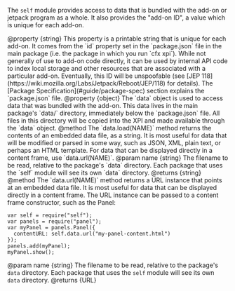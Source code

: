 The `self` module provides access to data that is bundled with the add-on or
jetpack program as a whole. It also provides the "add-on ID", a value which
is unique for each add-on.

<api name="id">
@property {string}
This property is a printable string that is unique for each add-on. It comes
from the `id` property set in the `package.json` file in the main package
(i.e. the package in which you run `cfx xpi`). While not generally of use to
add-on code directly, it can be used by internal API code to index local
storage and other resources that are associated with a particular add-on.
Eventually, this ID will be unspoofable (see
[JEP 118](https://wiki.mozilla.org/Labs/Jetpack/Reboot/JEP/118) for details).
</api>

<span class="aside">
The [Package Specification](#guide/package-spec) section explains the
`package.json` file.
</span>

<api name="data">
@property {object}
The `data` object is used to access data that was bundled with the add-on.
This data lives in the main package's `data/` directory, immediately below
the `package.json` file. All files in this directory will be copied into the
XPI and made available through the `data` object.

<api name="data.load">
@method
The `data.load(NAME)` method returns the contents of an embedded data file,
as a string. It is most useful for data that will be modified or parsed in
some way, such as JSON, XML, plain text, or perhaps an HTML template. For
data that can be displayed directly in a content frame, use `data.url(NAME)`.
@param name {string} The filename to be read, relative to the
  package's `data` directory. Each package that uses the `self` module
  will see its own `data` directory.
@returns {string}
</api>

<api name="data.url">
@method
The `data.url(NAME)` method returns a URL instance that points at an embedded
data file. It is most useful for data that can be displayed directly in a
content frame. The URL instance can be passed to a content frame constructor,
such as the Panel:

    var self = require("self");
    var panels = require("panel");
    var myPanel = panels.Panel({
      contentURL: self.data.url("my-panel-content.html")
    });
    panels.add(myPanel);
    myPanel.show();

@param name {string} The filename to be read, relative to the
  package's `data` directory. Each package that uses the `self` module
  will see its own `data` directory.
@returns {URL}
</api>
</api>
